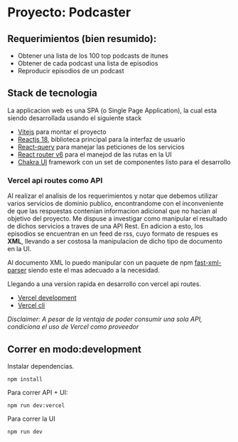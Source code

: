 # Proyecto: Podcaster

## Requerimientos (bien resumido):

- Obtener una lista de los 100 top podcasts de itunes
- Obtener de cada podcast una lista de episodios
- Reproducir episodios de un podcast

## Stack de tecnologia

La applicacion web es una SPA (o Single Page Application), la cual esta siendo desarrollada usando el siguiente stack

- [Vitejs](https://vitejs.dev/) para montar el proyecto
- [Reactjs 18](https://reactjs.org/), biblioteca principal para la interfaz de usuario
- [React-query](https://react-query-v3.tanstack.com/) para manejar las peticiones de los servicios
- [React router v6](https://reactrouter.com/en/main) para el manejod de las rutas en la UI
- [Chakra UI](https://chakra-ui.com/) framework con un set de componentes listo para el desarrollo

### Vercel api routes como API

Al realizar el analisis de los requerimientos y notar que debemos utilizar varios servicios de dominio publico, encontrandome con el inconveniente de que las respuestas contenian informacion adicional que no hacian al objetivo del proyecto. Me dispuse a investigar como manipular el resultado de dichos servicios a traves de una API Rest. En adicion a esto, los episodios se encuentran en un feed de rss, cuyo formato de respues es **XML**, llevando a ser costosa la manipulacion de dicho tipo de documento en la UI.

Al documento XML lo puedo manipular con un paquete de npm [fast-xml-parser](https://www.npmjs.com/package/fast-xml-parser) siendo este el mas adecuado a la necesidad.

Llegando a una version rapida en desarrollo con vercel api routes.

- [Vercel development](https://vercel.com/docs/concepts/functions/serverless-functions)
- [Vercel cli](https://vercel.com/docs/cli)

_Disclaimer: A pesar de la ventaja de poder consumir una sola API, condiciona el uso de Vercel como proveedor_

## Correr en modo:development

Instalar dependencias.

`npm install`

Para correr API + UI:

`npm run dev:vercel`

Para correr la UI

`npm run dev`

